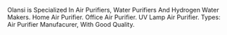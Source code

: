 Olansi is Specialized In Air Purifiers, Water Purifiers And Hydrogen Water Makers. Home Air Purifier. Office Air Purifier. UV Lamp Air Purifier. Types: Air Purifier Manufacurer, With Good Quality.

